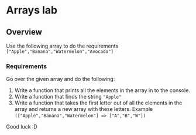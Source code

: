 # Arrays lab

## Overview
Use the following array to do the requirements 
<code>["Apple","Banana","Watermelon","Avocado"]</code>

### Requirements
Go over the given array and do the following:
1. Write a function that prints all the elements in the array in to the console.
2. Write a function that finds the string <code>"Apple"</code>
3. Write a function that takes the first letter out of all the elements in the array and returns a new array with these letters. Example <code>(["Apple","Banana","Watermelon"] => ["A","B","W"])</code>


Good luck :D 
